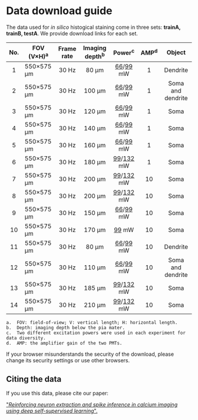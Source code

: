 # Data download guide

The data used for *in silico* histogical staining come in three sets: **trainA, trainB, testA**. We provide download links for each set.


|No.   |FOV (V×H)<sup>a</sup>	|Frame rate |	Imaging depth<sup>b</sup>	|Power<sup>c</sup>|AMP<sup>d</sup>|Object           |
|:----:|  ----                |:----:     | :----:                    | :----:          |:----:         | :----:          | 
|1	   |550×575 μm	          |30 Hz	    |80 μm	                    |[66](https://cloud.tsinghua.edu.cn/f/1fefc7e80fc8456ca83b/?dl=1)/[99](https://cloud.tsinghua.edu.cn/f/dc388e59df5e495c8a67/?dl=1) mW	        |1	            |Dendrite         |
|2	   |550×575 μm	          |30 Hz	    |100 μm	                    |[66](https://cloud.tsinghua.edu.cn/f/676a1767f31c4396958c/?dl=1)/[99](https://cloud.tsinghua.edu.cn/f/d30a69c2cbcd4ab7b0e0/?dl=1) mW	        |1	            |Soma and dendrite|
|3	   |550×575 μm	          |30 Hz	    |120 μm	                    |[66](https://cloud.tsinghua.edu.cn/f/17fbe698dd3c4469ac16/?dl=1)/[99](https://cloud.tsinghua.edu.cn/f/d24af9babd84477a833f/?dl=1) mW	        |1	            |Soma             |
|4	   |550×575 μm	          |30 Hz	    |140 μm	                    |[66](https://cloud.tsinghua.edu.cn/f/3a74e47800164b1c9663/?dl=1)/[99](https://cloud.tsinghua.edu.cn/f/cda10fdf2c31453c8e54/?dl=1) mW	        |1	            |Soma             |
|5	   |550×575 μm	          |30 Hz	    |160 μm	                    |[66](https://cloud.tsinghua.edu.cn/f/fac817c69f024452972e/?dl=1)/[99](https://cloud.tsinghua.edu.cn/f/5fdd8a92a1704e22b368/?dl=1) mW	        |1	            |Soma             |
|6	   |550×575 μm	          |30 Hz	    |180 μm	                    |[99](https://cloud.tsinghua.edu.cn/f/c87a55f305b14ad5b5aa/?dl=1)/[132](https://cloud.tsinghua.edu.cn/f/1219dcc702a6428ebaa8/?dl=1) mW	      |1	            |Soma             |
|7	   |550×575 μm	          |30 Hz	    |200 μm	                    |[99](https://cloud.tsinghua.edu.cn/f/1b7ceb8eed874e2cbc65/?dl=1)/[132](https://cloud.tsinghua.edu.cn/f/51d47d6eedf4432c924b/?dl=1) mW	      |10	            |Soma             |
|8	   |550×575 μm	          |30 Hz	    |200 μm	                    |[99](https://cloud.tsinghua.edu.cn/f/39b3e74387ff464f93e2/?dl=1)/[132](https://cloud.tsinghua.edu.cn/f/8eadad5f362848468898/?dl=1) mW	      |10	            |Soma             |
|9	   |550×575 μm	          |30 Hz	    |150 μm	                    |[66](https://cloud.tsinghua.edu.cn/f/6be0ae5bfd2c439aa96d/?dl=1)/[99](https://cloud.tsinghua.edu.cn/f/d938acf4472841cc9d7c/?dl=1) mW	        |10	            |Soma             |
|10	   |550×575 μm	          |30 Hz	    |170 μm	                    |[99](https://cloud.tsinghua.edu.cn/f/f94e5f874fcf428b81f3/?dl=1) mW	          |10	            |Soma             |
|11	   |550×575 μm	          |30 Hz	    |80 μm	                    |[66](https://cloud.tsinghua.edu.cn/f/427de2eba72348d28a8e/?dl=1)/[99](https://cloud.tsinghua.edu.cn/f/5255b5709dec498783b9/?dl=1) mW	        |10	            |Dendrite         |
|12	   |550×575 μm	          |30 Hz	    |110 μm	                    |[66](https://cloud.tsinghua.edu.cn/f/8b1a56b4e13c43999697/?dl=1)/[99](https://cloud.tsinghua.edu.cn/f/f18c6fc9f6e745a4a26a/?dl=1) mW	        |10	            |Soma and dendrite|
|13	   |550×575 μm	          |30 Hz	    |185 μm	                    |[99](https://cloud.tsinghua.edu.cn/f/9dac2e30cf604809a833/?dl=1)/[132](https://cloud.tsinghua.edu.cn/f/d5550a6041a94b6282ca/?dl=1) mW	      |10	            |Soma             |
|14	   |550×575 μm	          |30 Hz	    |210 μm	                    |[99](https://cloud.tsinghua.edu.cn/f/fda8bc14755a4f14b4ef/?dl=1)/[132](https://cloud.tsinghua.edu.cn/f/7a9e1cd0b1ab4effa02c/?dl=1) mW	      |10	            |Soma             |
```
a.	FOV: field-of-view; V: vertical length; H: horizontal length.
b.	Depth: imaging depth below the pia mater.
c.	Two different excitation powers were used in each experiment for data diversity.
d.	AMP: the amplifier gain of the two PMTs.
```
If your browser misunderstands the security of the download, please change its security settings or use other browsers.

## Citing the data
If you use this data, please cite our paper:

["*Reinforcing neuron extraction and spike inference in calcium imaging using deep self-supervised learning*".](https://www.biorxiv.org/content/10.1101/2020.11.16.383984v1)

